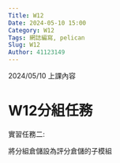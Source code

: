 ```yaml
---
Title: W12
Date: 2024-05-10 15:00
Category: W12
Tags: 網誌編寫, pelican
Slug: W12
Author: 41123149
---
```


2024/05/10 上課內容

<!-- PELICAN_END_SUMMARY -->

# W12分組任務
實習任務二: 

將分組倉儲設為評分倉儲的子模組